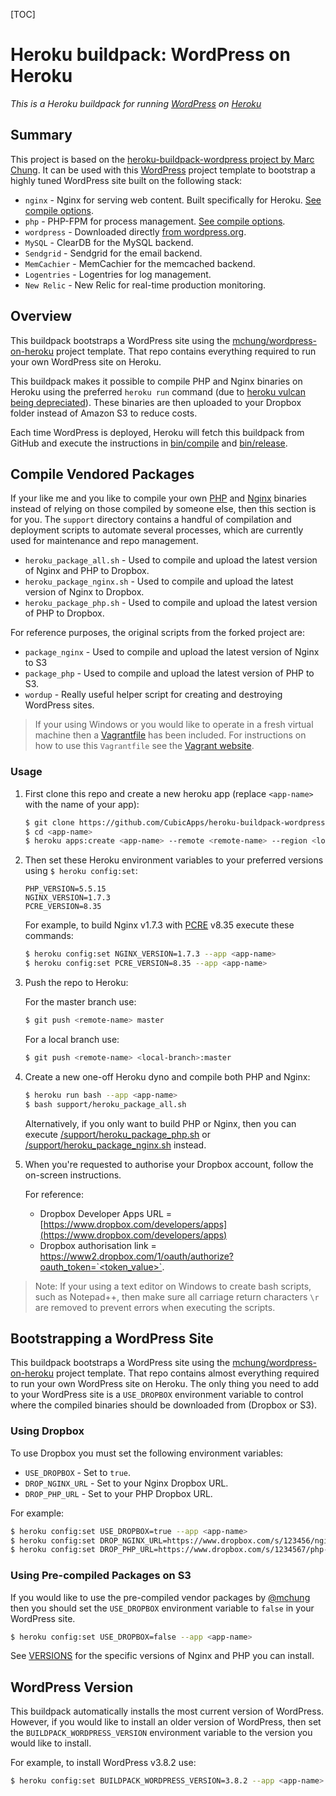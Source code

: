 [TOC]

# Heroku buildpack: WordPress on Heroku

*This is a Heroku buildpack for running [WordPress](http://wordpress.org) on [Heroku](http://heroku.com)*

## Summary

This project is based on the [heroku-buildpack-wordpress project by Marc Chung](https://github.com/mchung/heroku-buildpack-wordpress). It can be used with this [WordPress](http://github.com/mchung/wordpress-on-heroku) project template to bootstrap a highly tuned WordPress site built on the following stack:

* `nginx` - Nginx for serving web content.  Built specifically for Heroku.  [See compile options](https://github.com/CubicApps/heroku-buildpack-wordpress/blob/master/support/heroku_package_nginx.sh).
* `php` - PHP-FPM for process management.  [See compile options](https://github.com/CubicApps/heroku-buildpack-wordpress/blob/master/support/heroku_package_php.sh).
* `wordpress` - Downloaded directly [from wordpress.org](http://wordpress.org/download/release-archive/).
* `MySQL` - ClearDB for the MySQL backend.
* `Sendgrid` - Sendgrid for the email backend.
* `MemCachier` - MemCachier for the memcached backend.
* `Logentries` - Logentries for log management.
* `New Relic` - New Relic for real-time production monitoring.

## Overview

This buildpack bootstraps a WordPress site using the [mchung/wordpress-on-heroku](http://github.com/mchung/wordpress-on-heroku) project template.  That repo contains everything required to run your own WordPress site on Heroku.

This buildpack makes it possible to compile PHP and Nginx binaries on Heroku using the preferred `heroku run` command (due to [heroku vulcan being depreciated](https://github.com/heroku/vulcan)). These binaries are then uploaded to your Dropbox folder instead of Amazon S3 to reduce costs.

Each time WordPress is deployed, Heroku will fetch this buildpack from GitHub and execute the instructions in [bin/compile](https://github.com/CubicApps/heroku-buildpack-wordpress/blob/master/bin/compile) and [bin/release](https://github.com/CubicApps/heroku-buildpack-wordpress/blob/master/bin/release).

## Compile Vendored Packages

If your like me and you like to compile your own [PHP](http://php.net/downloads.php) and [Nginx](http://nginx.org/download/) binaries instead of relying on those compiled by someone else, then this section is for you. The `support` directory contains a handful of compilation and deployment scripts to automate several processes, which are currently used for maintenance and repo management.

* `heroku_package_all.sh` - Used to compile and upload the latest version of Nginx and PHP to Dropbox.
* `heroku_package_nginx.sh` - Used to compile and upload the latest version of Nginx to Dropbox.
* `heroku_package_php.sh` - Used to compile and upload the latest version of PHP to Dropbox.

For reference purposes, the original scripts from the forked project are:
* `package_nginx` - Used to compile and upload the latest version of Nginx to S3
* `package_php` - Used to compile and upload the latest version of PHP to S3.
* `wordup` - Really useful helper script for creating and destroying WordPress sites.

> If your using Windows or you would like to operate in a fresh virtual machine then a [Vagrantfile](https://github.com/CubicApps/heroku-buildpack-wordpress/blob/master/Vagrantfile) has been included. For instructions on how to use this `Vagrantfile` see the [Vagrant website](http://www.vagrantup.com/).

### Usage

1. First clone this repo and create a new heroku app (replace `<app-name>` with the name of your app):

	```bash
	$ git clone https://github.com/CubicApps/heroku-buildpack-wordpress <app-name>
	$ cd <app-name>
	$ heroku apps:create <app-name> --remote <remote-name> --region <location>
	```

2. Then set these Heroku environment variables to your preferred versions using `$ heroku config:set`:

	```
	PHP_VERSION=5.5.15
	NGINX_VERSION=1.7.3
	PCRE_VERSION=8.35
	```

	For example, to build Nginx v1.7.3 with [PCRE](ftp://ftp.csx.cam.ac.uk/pub/software/programming/pcre/) v8.35 execute these commands:

	```bash
	$ heroku config:set NGINX_VERSION=1.7.3 --app <app-name>
	$ heroku config:set PCRE_VERSION=8.35 --app <app-name>
	```

3. Push the repo to Heroku:

	For the master branch use:
	```bash
	$ git push <remote-name> master
	```
	
	For a local branch use:
	```bash
	$ git push <remote-name> <local-branch>:master
	```

4. Create a new one-off Heroku dyno and compile both PHP and Nginx:

	```bash
	$ heroku run bash --app <app-name>
	$ bash support/heroku_package_all.sh
	```

	Alternatively, if you only want to build PHP or Nginx, then you can execute [/support/heroku_package_php.sh](https://github.com/CubicApps/heroku-buildpack-wordpress/blob/master/support/heroku_package_php.sh) or [/support/heroku_package_nginx.sh](https://github.com/CubicApps/heroku-buildpack-wordpress/blob/master/support/heroku_package_nginx.sh) instead.

5. When you're requested to authorise your Dropbox account, follow the on-screen instructions. 

	For reference:
	- Dropbox Developer Apps URL =  [https://www.dropbox.com/developers/apps](https://www.dropbox.com/developers/apps) 
	- Dropbox authorisation link = [https://www2.dropbox.com/1/oauth/authorize?oauth_token=`<token_value>`](https://www2.dropbox.com/1/oauth/authorize?oauth_token=).

> Note: If your using a text editor on Windows to create bash scripts, such as Notepad++, then make sure all carriage return characters `\r` are removed to prevent errors when executing the scripts.

## Bootstrapping a WordPress Site

This buildpack bootstraps a WordPress site using the [mchung/wordpress-on-heroku](http://github.com/mchung/wordpress-on-heroku) project template. That repo contains almost everything required to run your own WordPress site on Heroku. The only thing you need to add to your WordPress site is a `USE_DROPBOX` environment variable to control where the compiled binaries should be downloaded from (Dropbox or S3).

### Using Dropbox

To use Dropbox you must set the following environment variables:

* `USE_DROPBOX` - Set to `true`.
* `DROP_NGINX_URL` - Set to your Nginx Dropbox URL.
* `DROP_PHP_URL` - Set to your PHP Dropbox URL.

For example:

```bash
$ heroku config:set USE_DROPBOX=true --app <app-name>
$ heroku config:set DROP_NGINX_URL=https://www.dropbox.com/s/123456/nginx-1.7.3-heroku.tar.gz --app <app-name>
$ heroku config:set DROP_PHP_URL=https://www.dropbox.com/s/1234567/php-5.5.15-with-fpm-heroku.tar.gz --app <app-name>
```

### Using Pre-compiled Packages on S3

If you would like to use the pre-compiled vendor packages by [@mchung](https://github.com/mchung) then you should set the `USE_DROPBOX` environment variable to `false` in your WordPress site.

```bash
$ heroku config:set USE_DROPBOX=false --app <app-name>
```

See [VERSIONS](VERSIONS.md) for the specific versions of Nginx and PHP you can install.

## WordPress Version

This buildpack automatically installs the most current version of WordPress. However, if you would like to install an older version of WordPress, then set the `BUILDPACK_WORDPRESS_VERSION` environment variable to the version you would like to install.

For example, to install WordPress v3.8.2 use:

```bash
$ heroku config:set BUILDPACK_WORDPRESS_VERSION=3.8.2 --app <app-name>
```
